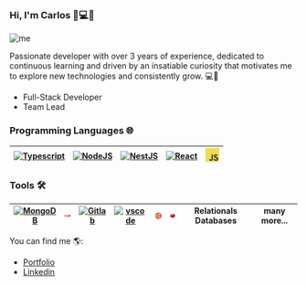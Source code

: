 ### Hi, I'm Carlos 👋💻🚀


![me](https://github.com/CarlosZulbaran21/carloszulbaran21/assets/99294766/56b8d7cc-44e2-43ae-8250-e7b5814dca0e)

Passionate developer with over 3 years of experience, dedicated to continuous learning and driven by an insatiable curiosity that motivates me to explore new technologies and consistently grow. 💻🚀
- Full-Stack Developer
- Team Lead

### Programming Languages 🌐

| [<img src="https://web-portfolio-carlos-zulbaran.vercel.app/assets/typescriptLogo-b2a5d17b.png" alt="Typescript" width="24">](https://www.typescriptlang.org/) | [<img src="https://web-portfolio-carlos-zulbaran.vercel.app/assets/nodejslogo-c716a3d9.png" alt="NodeJS" width="24">](https://nodejs.org/en)  | [<img src="https://d33wubrfki0l68.cloudfront.net/e937e774cbbe23635999615ad5d7732decad182a/26072/logo-small.ede75a6b.svg" alt="NestJS" width="24">](https://nestjs.com/)  |  [<img src="https://web-portfolio-carlos-zulbaran.vercel.app/assets/react-7d026a1b.svg" alt="React" width="32">](https://es.react.dev/) |  [<img src="https://raw.githubusercontent.com/github/explore/80688e429a7d4ef2fca1e82350fe8e3517d3494d/topics/javascript/javascript.png" alt="Javascript" width="24">](https://developer.mozilla.org/es/docs/Web/JavaScript)
|---|---|---|---|---|
 
### Tools 🛠️

| [<img src="https://upload.wikimedia.org/wikipedia/commons/thumb/9/93/MongoDB_Logo.svg/2560px-MongoDB_Logo.svg.png" alt="MongoDB" width="64">](https://www.mongodb.com/) | [<img src="https://raw.githubusercontent.com/github/explore/80688e429a7d4ef2fca1e82350fe8e3517d3494d/topics/git/git.png" alt="Git" width="24">](https://git-scm.com/) |  [<img src="https://yt3.googleusercontent.com/R6P5skGdZJeM1bebvt3ILeU8k-9tiqE5T198RmBH8SoGXH2gk_Lk-45uZoq6X6pW4a4c9Sqn=s900-c-k-c0x00ffffff-no-rj" alt="Gitlab" width="24">](https://gitlab.com/) | [<img src="https://upload.wikimedia.org/wikipedia/commons/thumb/2/2d/Visual_Studio_Code_1.18_icon.svg/1200px-Visual_Studio_Code_1.18_icon.svg.png" alt="vscode" width="24">](https://code.visualstudio.com/) | [<img src="https://raw.githubusercontent.com/github/explore/80688e429a7d4ef2fca1e82350fe8e3517d3494d/topics/ubuntu/ubuntu.png" alt="Ubuntu" width="24">](https://ubuntu.com/)  |  [<img src="https://raw.githubusercontent.com/github/explore/80688e429a7d4ef2fca1e82350fe8e3517d3494d/topics/redis/redis.png" alt="Redis" width="24">](https://redis.io/) | Relationals Databases | many more...
|---|---|---|---|---|---|---|---|

You can find me 🌎:
- [Portfolio](https://web-portfolio-carlos-zulbaran.vercel.app)
- [Linkedin](https://www.linkedin.com/in/carlos-zulbaran-40a5a2198)
<!--
**CarlosZulbaran21/carloszulbaran21** is a ✨ _special_ ✨ repository because its `README.md` (this file) appears on your GitHub profile.

Here are some ideas to get you started:

- 🔭 I’m currently working on ...
- 🌱 I’m currently learning ...
- 👯 I’m looking to collaborate on ...
- 🤔 I’m looking for help with ...
- 💬 Ask me about ...
- 📫 How to reach me: ...
- 😄 Pronouns: ...
- ⚡ Fun fact: ...
-->
